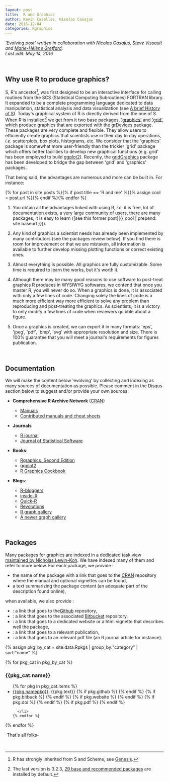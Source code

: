 ```yaml
---
layout: post
title:  R and Graphics
author: Kevin Cazelles, Nicolas Casajus
date: 2015-12-04
categories: Rgraphics
---
```


*'Evolving post' written in collaboration with [Nicolas Casajus](http://ahasverus.github.io), [Steve Vissault](http://steveviss.github.io) and [Marie-Hélène Greffard](http://www.er.uqam.ca/nobel/r3424621/labo/fr/site/Marie-Helene.html).*
<br/>
*Last edit: May 14, 2016*

<br/>

## Why use R to produce graphics?

S, R's ancestor[^note1], was first designed to be an interactive interface for calling routines from the SCS (Statistical Computing Subroutines) FORTRAN library. It expanded to be a complete programming language dedicated to data manipulation, statistical analysis and data visualization (see [A brief History of S](http://www.lcg.unam.mx/~lcollado/R/resources/history_of_S.pdf)). Today's graphical system of R is directly derived from the one of S. When R is installed[^note2] we get from it two base packages, ['graphics'](https://stat.ethz.ch/R-manual/R-devel/library/graphics/html/00Index.html) and ['grid'](https://stat.ethz.ch/R-manual/R-devel/library/grid/html/00Index.html), which produce graphics that are exported with the [grDevices](https://stat.ethz.ch/R-manual/R-devel/library/grDevices/html/00Index.html) package. These packages are very complete and flexible. They allow users to efficiently create graphics that scientists use in their day to day operations, *i.e.* scatterplots, box plots, histograms, etc. We consider that the 'graphics' package is somewhat more user-friendly than the trickier 'grid' package which offers better facilities to develop new graphical functions (e.g. grid' has been employed to build [ggplot2](https://cran.r-project.org/web/packages/ggplot2)). Recently, the [gridGraphics](https://journal.r-project.org/archive/2015-1/murrell.pdf) package has been developed to bridge the gap between 'grid' and 'graphics' packages.

That being said, the advantages are numerous and more can be built in. For instance:

{% for post in site.posts %}{% if post.title == 'R and me' %}{% assign cool = post.url %}{% endif %}{% endfor %}

1. You obtain all the advantages linked with using R, *i.e.* it is free, lot of documentation exists, a very large community of users, there are many packages, it is easy to learn ([see this former post]({{ cool | prepend: site.baseurl }})).

2. Any kind of graphics a scientist needs has already been implemented by many contributors (see the packages review below). If you find there is room for improvement or that we are mistaken, all information is available to further develop missing plotting functions or correct existing ones.

3. Almost everything is possible. All graphics are fully customizable. Some time is required to learn the works, but it's worth it.

4. Although there may be many good reasons to use software to post-treat graphics R produces in WYSIWYG softwares, we contend that once you master R, you will never do so. When a graphics is done, it is associated with only a few lines of code. Changing solely the lines of code is a much more efficient way more efficient to solve any problem than reproducing and post-treating the graphics. As scientists, it is a victory to only modify a few lines of code when reviewers quibble about a figure.

5. Once a graphics is created, we can export it in many formats: 'eps', 'jpeg', 'pdf', 'bmp', 'svg' with appropriate resolution and size. There is 100% guarantee that you will meet a journal's requirements for figures publication.

<!-- This blog section is dedicated to help you realize these advantages. Examples will be provided with many parameters to ensure you can get exactly what you want (in term of graphics). We wish to show and assist you in making everything possible. Every tool is already available and we made some more accessible through this [graphicsutils](https://github.com/KevCaz/graphicsutils) package available on github.
 -->

<br/>


## Documentation

We will make the content below 'evolving' by collecting and indexing as many sources of documentation as possible. Please comment in the Disqus section below to suggest and/or provide your own sources:


- **Comprehensive R Archive Network** ([CRAN](https://cran.r-project.org))
  - [Manuals](https://cran.r-project.org/manuals.html)
  - [Contributed manuals and cheat sheets](https://cran.r-project.org/other-docs.html)

- **Journals**
  - [R journal](https://journal.r-project.org)
  - [Journal of Statistical Software](http://www.jstatsoft.org/index)

- **Books**:
  - [Rgraphics, Second Edition](https://www.stat.auckland.ac.nz/~paul/RG2e/index.html)
  - [ggplot2](http://ms.mcmaster.ca/~bolker/misc/ggplot2-book.pdf)
  - [R Graphics Cookbook](http://www.cookbook-r.com/Graphs/)

- **Blogs**:
  - [R-bloggers](http://www.r-bloggers.com)
  - [inside-R](http://www.inside-r.org)
  - [Quick-R](http://www.statmethods.net/about/learningcurve.html)
  - [Revolutions](http://blog.revolutionanalytics.com/about.html)
  - [R graph gallery](http://rgraphgallery.blogspot.ca)
  - [A newer graph gallery](http://www.r-graph-gallery.com)


<br/>


## Packages



<!-- Find package [here](http://rpackages.ianhowson.com) A comprehensive index of R packages and documentation from CRAN, Bioconductor, GitHub and R-Forge. (https://cran.r-project.org/web/packages/available_packages_by_name.html) -->
Many packages for graphics are indexed in a dedicated [task view maintained by Nicholas Lewin-Koh](https://cran.r-project.org/web/views/Graphics.html). We have indexed many of them and refer to more below. For each package, we provide :

  - the name of the package with a link that goes to the [CRAN](https://cran.r-project.org) repository where the manual and optional vignettes can be found,
  - a text summarizing the package content (an adequate part of the description found online),

when available, we also provide :

  - <a href=""><i class="fa fa-github"></i></a> : a link that goes to the[Github](https://github.com) repository,
  - <a href=""><i class="fa fa-bitbucket"></i></a> : a link that goes to the associated [Bitbucket](https://bitbucket.org) repository,
  - <a href=""><i class="fa fa-globe"></i></a> : a link that goes to a dedicated website or a html vignette that describes well the package,
  - <a href=""><i class="fa fa-link"></i></a> : a link that goes to a relevant publication,
  - <a href=""><i class="fa fa-file-pdf-o"></i></a> : a link that goes to an relevant pdf file (an R journal article for instance).


{% assign pkg_by_cat = site.data.Rpkgs | group_by:"category" | sort:"name" %}

{% for pkg_cat in pkg_by_cat %}
  <br/>
  <h3 id="{{pkg_cat.name}}"> {{pkg_cat.name}} </h3>
  <ul>
    {% for pkg in pkg_cat.items %}
      <li>
        <a href="https://cran.r-project.org/web/packages/{{pkg.namepkg}}/index.html">{{pkg.namepkg}}</a>:   {{pkg.text}}
        {% if pkg.github %} <a href="https://github.com/{{pkg.github}}"><i class="fa fa-github"></i></a> {% endif %}
        {% if pkg.bitbuck %} <a href="https://bitbucket.org/{{pkg.bitbuck}}"><i class="fa fa-bitbucket"></i></a> {% endif %}
        {% if pkg.website %} <a href="{{pkg.website}}"><i class="fa fa-globe"></i></a> {% endif %}
        {% if pkg.doi %} <a href="https://doi.org/{{pkg.doi}}"><i class="fa fa-link"></i></a> {% endif %}
        {% if pkg.pdf %}  <a href="{{pkg.pdf}}"><i class="fa fa-file-pdf-o"></i></a> {% endif %}

      </li>
    {% endfor %}
  </ul>
{% endfor %}


<br/>


-That's all folks-



[^note1]: R has strongly inherited from S and Scheme, see [Genesis](https://cran.r-project.org/doc/html/interface98-paper/paper_1.html).

[^note2]: The last version is 3.2.3, [29 base and recommended packages](https://stat.ethz.ch/R-manual/R-devel/doc/html/packages.html) are installed by default.

<!-- / -->



<br/>

